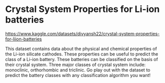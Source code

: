 # Crystal System Properties for Li-ion batteries

https://www.kaggle.com/datasets/divyansh22/crystal-system-properties-for-liion-batteries

This dataset contains data about the physical and chemical properties of the Li-ion silicate cathodes. These properties can be useful to predict the class of a Li-ion battery. These batteries can be classified on the basis of their crystal system. Three major classes of crystal system include: monoclinic, orthorhombic and triclinic. Go play out with the dataset to predict the battery classes with any classification algorithm you want!